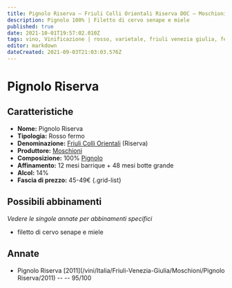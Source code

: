 ```yaml
---
title: Pignolo Riserva – Friuli Colli Orientali Riserva DOC – Moschioni – Friuli Venezia Giulia (IT) – 45-49€ – 5★
description: Pignolo 100% | Filetto di cervo senape e miele
published: true
date: 2021-10-01T19:57:02.010Z
tags: vino, Vinificazione | rosso, varietale, friuli venezia giulia, fermo, Valutazioni | 5 stelle, pignolo, filetto di cervo senape e miele, Prezzi | 45-49€
editor: markdown
dateCreated: 2021-09-03T21:03:03.576Z
---
```


# Pignolo Riserva

## Caratteristiche
- **Nome:** Pignolo Riserva
- **Tipologia:** Rosso fermo
- **Denominazione:** [Friuli Colli Orientali](/denominazioni/Italia/Friuli-Venezia-Giulia/DOC/Friuli-Colli-Orientali) (Riserva)
- **Produttore:** [Moschioni](/produttori/Italia/Friuli-Venezia-Giulia/Moschioni) 
- **Composizione:** 100% [Pignolo](/vitigni/Italia/bacca-nera/pignolo)
- **Affinamento:** 12 mesi barrique + 48 mesi botte grande
- **Alcol:** 14%
- **Fascia di prezzo:** 45-49€
{.grid-list}



## Possibili abbinamenti
*Vedere le singole annate per abbinamenti specifici*

- filetto di cervo senape e miele

## Annate
- Pignolo Riserva [2011](/vini/Italia/Friuli-Venezia-Giulia/Moschioni/Pignolo Riserva/2011) -- <span class="star-5"></span> -- 95/100


